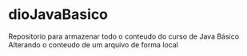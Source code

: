 # dioJavaBasico
Repositorio para armazenar todo o conteudo do curso de Java  Básico
Alterando o conteudo de um arquivo de forma local